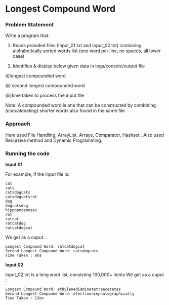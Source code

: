 # Longest Compound Word
### Problem Statement

Write a program that:
1. Reads provided files (Input_01.txt and Input_02.txt) containing alphabetically sorted words list (one word per line, no spaces, all lower case)

2. Identifies & display below given data in logs/console/output file

(i)longest compounded word

(ii) second longest compounded word

(iii)time taken to process the input file

Note: A compounded word is one that can be constructed by combining (concatenating) shorter words
also found in the same file

### Approach

Here used File Handling, ArrayList, Arrays, Comparator, Hashset . Also used Recursive method and Dynamic Programming.

### Running the code
**Input 01**

For example, if the input file is:
```
cat
cats
catsdogcats
catxdogcatsrat
dog
dogcatsdog
hippopotamuses
rat
ratcat
ratcatdog
ratcatdogcat
```
We get as a ouput :
```
Longest Compound Word: ratcatdogcat
Second Longest Compound Word: catsdogcats
Time Taken : 8ms
```
**Input 02**

Input_02.txt is a long word list, consisting 100,000+ items
We get as a ouput :

```
Longest Compound Word: ethylenediaminetetraacetates
Second Longest Compound Word: electroencephalographically
Time Taken : 12ms

```
